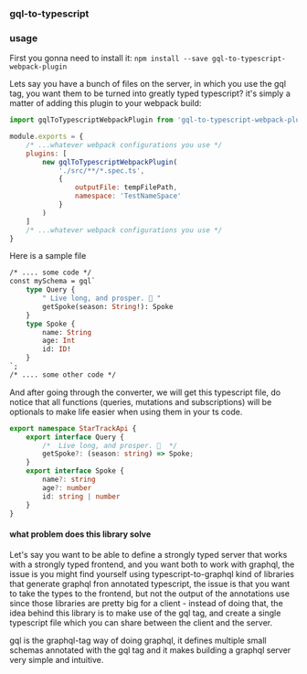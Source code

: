 ### gql-to-typescript

### usage

First you gonna need to install it: `npm install --save gql-to-typescript-webpack-plugin`

Lets say you have a bunch of files on the server, in which you use the gql tag, you want them to be turned into greatly typed typescript? it's simply a matter of adding this plugin to your webpack build:

```javascript
import gqlToTypescriptWebpackPlugin from 'gql-to-typescript-webpack-plugin';

module.exports = {
    /* ...whatever webpack configurations you use */
    plugins: [
        new gqlToTypescriptWebpackPlugin(
            './src/**/*.spec.ts',
            {
                outputFile: tempFilePath,
                namespace: 'TestNameSpace'
            }
        )
    ]
    /* ...whatever webpack configurations you use */
}

```

Here is a sample file
```graphql
/* .... some code */
const mySchema = gql`
    type Query {
        " Live long, and prosper. 🖖 "
        getSpoke(season: String!): Spoke
    }
    type Spoke {
        name: String
        age: Int
        id: ID!
    }
`;
/* .... some other code */
```
And after going through the converter, we will get this typescript file, do notice that all functions (queries, mutations and subscriptions) will be optionals to make life easier when using them in your ts code.

```typescript
export namespace StarTrackApi {
    export interface Query {
        /*  Live long, and prosper. 🖖  */
        getSpoke?: (season: string) => Spoke;
    }
    export interface Spoke {
        name?: string
        age?: number
        id: string | number
    }
}
```

#### what problem does this library solve

Let's say you want to be able to define a strongly typed server that works with a strongly typed frontend, and you want both to work with graphql, the issue is you might find yourself using typescript-to-graphql kind of libraries that generate graphql fron annotated typescript, the issue is that you want to take the types to the frontend, but not the output of the annotations use since those libraries are pretty big for a client - instead of doing that, the idea behind this library is to make use of the gql tag, and create a single typescript file which you can share between the client and the server.

gql is the graphql-tag way of doing graphql, it defines multiple small schemas annotated with the gql tag and it makes building a graphql server very simple and intuitive.
